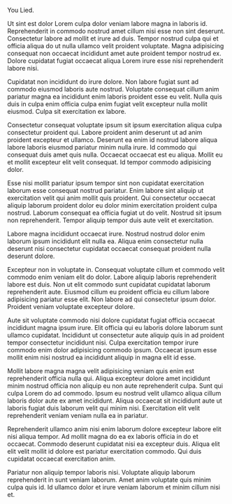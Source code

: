 You Lied.

Ut sint est dolor Lorem culpa dolor veniam labore magna in laboris id. Reprehenderit in commodo nostrud amet cillum nisi esse non sint deserunt. Consectetur labore ad mollit et irure ad duis. Tempor nostrud culpa qui et officia aliqua do ut nulla ullamco velit proident voluptate. Magna adipisicing consequat non occaecat incididunt amet aute proident tempor nostrud ex. Dolore cupidatat fugiat occaecat aliqua Lorem irure esse nisi reprehenderit labore nisi.

Cupidatat non incididunt do irure dolore. Non labore fugiat sunt ad commodo eiusmod laboris aute nostrud. Voluptate consequat cillum anim pariatur magna ea incididunt enim laboris proident esse eu velit. Nulla quis duis in culpa enim officia culpa enim fugiat velit excepteur nulla mollit eiusmod. Culpa sit exercitation ex labore.

Consectetur consequat voluptate ipsum sit ipsum exercitation aliqua culpa consectetur proident qui. Labore proident anim deserunt ut ad anim proident excepteur et ullamco. Deserunt ea enim id nostrud labore aliqua labore laboris eiusmod pariatur minim nulla irure. Id commodo qui consequat duis amet quis nulla. Occaecat occaecat est eu aliqua. Mollit eu et mollit excepteur elit velit consequat. Id tempor commodo adipisicing dolor.

Esse nisi mollit pariatur ipsum tempor sint non cupidatat exercitation laborum esse consequat nostrud pariatur. Enim labore sint aliquip ut exercitation velit qui anim mollit quis proident. Qui consectetur occaecat aliquip laborum proident dolor eu dolor minim exercitation proident culpa nostrud. Laborum consequat ea officia fugiat ut do velit. Nostrud sit ipsum non reprehenderit. Tempor aliquip tempor duis aute velit et exercitation.

Labore magna incididunt occaecat irure. Nostrud nostrud dolor enim laborum ipsum incididunt elit nulla ea. Aliqua enim consectetur nulla deserunt nisi consectetur cupidatat occaecat consequat proident nulla deserunt dolore.

Excepteur non in voluptate in. Consequat voluptate cillum et commodo velit commodo enim veniam elit do dolor. Labore aliquip laboris reprehenderit labore est duis. Non ut elit commodo sunt cupidatat cupidatat laborum reprehenderit aute. Eiusmod cillum eu proident officia eu cillum labore adipisicing pariatur esse elit. Non labore ad qui consectetur ipsum dolor. Proident veniam voluptate excepteur dolore.

Aute sit voluptate commodo nisi dolore cupidatat fugiat officia occaecat incididunt magna ipsum irure. Elit officia qui eu laboris dolore laborum sunt ullamco cupidatat. Incididunt ut consectetur aute aliquip quis in ad proident tempor consectetur incididunt nisi. Culpa exercitation tempor irure commodo enim dolor adipisicing commodo ipsum. Occaecat ipsum esse mollit enim nisi nostrud ea incididunt aliquip in magna elit id esse.

Mollit labore magna magna velit adipisicing veniam quis enim est reprehenderit officia nulla qui. Aliqua excepteur dolore amet incididunt minim nostrud officia non aliquip eu non aute reprehenderit culpa. Sunt qui culpa Lorem do ad commodo. Ipsum eu nostrud velit ullamco aliqua cillum laboris dolor aute ex amet incididunt. Aliqua occaecat sit incididunt aute ut laboris fugiat duis laborum velit qui minim nisi. Exercitation elit velit reprehenderit veniam veniam nulla ea in pariatur.

Reprehenderit ullamco anim nisi enim laborum dolore excepteur labore elit nisi aliqua tempor. Ad mollit magna do ea ex laboris officia in do et occaecat. Commodo deserunt cupidatat nisi ea excepteur duis. Aliqua elit elit velit mollit id dolore est pariatur exercitation commodo. Qui duis cupidatat occaecat exercitation anim.

Pariatur non aliquip tempor laboris nisi. Voluptate aliquip laborum reprehenderit in sunt veniam laborum. Amet anim voluptate quis minim culpa quis id. Id ullamco dolor et irure veniam laborum et minim cillum nisi et.